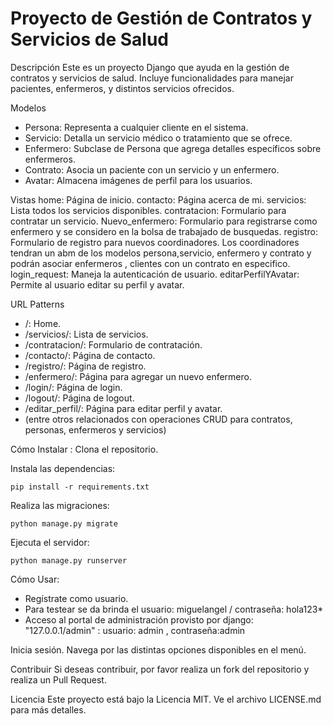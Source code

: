 # **Proyecto de Gestión de Contratos y Servicios de Salud**

Descripción
Este es un proyecto Django que ayuda en la gestión de contratos y servicios de salud. Incluye funcionalidades para manejar pacientes, enfermeros, y distintos servicios ofrecidos. 

Modelos
* Persona: Representa a cualquier cliente en el sistema. 
* Servicio: Detalla un servicio médico o tratamiento que se ofrece.
* Enfermero: Subclase de Persona que agrega detalles específicos sobre enfermeros.
* Contrato: Asocia un paciente con un servicio y un enfermero.
* Avatar: Almacena imágenes de perfil para los usuarios.

Vistas
home: Página de inicio.
contacto: Página acerca de mi. 
servicios: Lista todos los servicios disponibles.
contratacion: Formulario para contratar un servicio.
Nuevo_enfermero: Formulario para registrarse como enfermero y se considero en la bolsa de trabajado de busquedas.
registro: Formulario de registro para nuevos coordinadores. Los coordinadores tendran un abm de los modelos persona,servicio, enfermero y contrato y podrán
asociar enfermeros , clientes con un contrato en especifico. 
login_request: Maneja la autenticación de usuario.
editarPerfilYAvatar: Permite al usuario editar su perfil y avatar.

URL Patterns
* /: Home.
* /servicios/: Lista de servicios.
* /contratacion/: Formulario de contratación.
* /contacto/: Página de contacto.
* /registro/: Página de registro.
* /enfermero/: Página para agregar un nuevo enfermero.
* /login/: Página de login.
* /logout/: Página de logout.
* /editar_perfil/: Página para editar perfil y avatar.
* (entre otros relacionados con operaciones CRUD para contratos, personas, enfermeros y servicios)

Cómo Instalar : 
Clona el repositorio.

Instala las dependencias: 
```
pip install -r requirements.txt
```

Realiza las migraciones:
```
python manage.py migrate
```

Ejecuta el servidor:
```
python manage.py runserver
```

Cómo Usar:
* Regístrate como usuario.
* Para testear se da brinda el usuario: miguelangel / contraseña: hola123*
* Acceso al portal de administración provisto por django: "127.0.0.1/admin" : usuario: admin , contraseña:admin

Inicia sesión.
Navega por las distintas opciones disponibles en el menú.

Contribuir
Si deseas contribuir, por favor realiza un fork del repositorio y realiza un Pull Request.

Licencia
Este proyecto está bajo la Licencia MIT. Ve el archivo LICENSE.md para más detalles.
